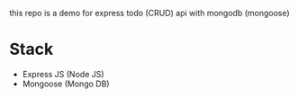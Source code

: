 this repo is a demo for express todo (CRUD) api with mongodb (mongoose)

# Stack
- Express JS (Node JS)
- Mongoose (Mongo DB)